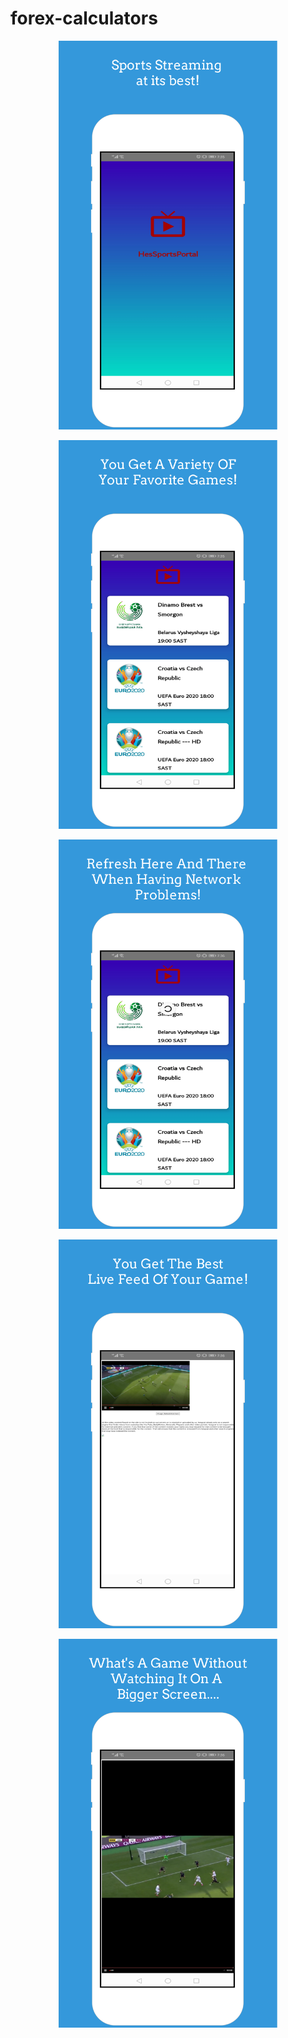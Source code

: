 # forex-calculators



<p align="center">
  <img src="https://github.com/GlenReiseMalesa/SportsLiveStreamGamesApp/blob/master/screenshot_1.png" width="350" >
</p>

<p align="center">
  <img src="https://github.com/GlenReiseMalesa/SportsLiveStreamGamesApp/blob/master/screenshot_2.png" width="350" >
</p>

<p align="center">
  <img src="https://github.com/GlenReiseMalesa/SportsLiveStreamGamesApp/blob/master/screenshot_3.png" width="350" >
</p>

<p align="center">
  <img src="https://github.com/GlenReiseMalesa/SportsLiveStreamGamesApp/blob/master/screenshot_4.png" width="350" >
</p>

<p align="center">
  <img src="https://github.com/GlenReiseMalesa/SportsLiveStreamGamesApp/blob/master/screenshot_5.png" width="350" >
</p>
